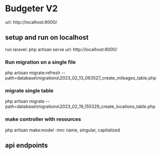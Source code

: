 # Budgeter V2
url: http://localhost:8000/


## setup and run on localhost
run laravel: php artisan serve
url: http://localhost:8000/


### Run migration on a single file
php artisan migrate:refresh --path=database\migrations\2023_02_13_063527_create_mileages_table.php

### migrate single table
php artisan migrate --path=database\migrations\2023_02_19_155329_create_locations_table.php

### make controller with resources
php artisan make:model -mrc name, singular, capitalized


## api endpoints